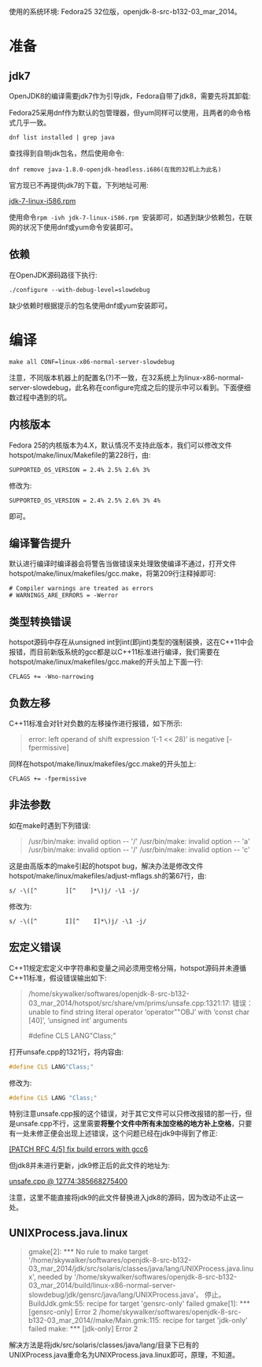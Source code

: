 使用的系统环境: Fedora25 32位版，openjdk-8-src-b132-03_mar_2014。

# 准备

## jdk7

OpenJDK8的编译需要jdk7作为引导jdk，Fedora自带了jdk8，需要先将其卸载:

Fedora25采用dnf作为默认的包管理器，但yum同样可以使用，且两者的命令格式几乎一致。

```shell
dnf list installed | grep java
```

查找得到自带jdk包名，然后使用命令:

```shell
dnf remove java-1.8.0-openjdk-headless.i686(在我的32机上为此名)
```

官方现已不再提供jdk7的下载，下列地址可用:

[jdk-7-linux-i586.rpm](http://download.csdn.net/download/fujx333/4261506)

使用命令`rpm -ivh jdk-7-linux-i586.rpm `安装即可，如遇到缺少依赖包，在联网的状况下使用dnf或yum命令安装即可。

## 依赖

在OpenJDK源码路径下执行:

```shell
./configure --with-debug-level=slowdebug
```

缺少依赖时根据提示的包名使用dnf或yum安装即可。

# 编译

`make all CONF=linux-x86-normal-server-slowdebug`

注意，不同版本机器上的配置名(?)不一致，在32系统上为linux-x86-normal-server-slowdebug，此名称在configure完成之后的提示中可以看到。下面便细数过程中遇到的坑。

## 内核版本

Fedora 25的内核版本为4.X，默认情况不支持此版本，我们可以修改文件hotspot/make/linux/Makefile的第228行，由:

```shell
SUPPORTED_OS_VERSION = 2.4% 2.5% 2.6% 3%
```

修改为:

```shell
SUPPORTED_OS_VERSION = 2.4% 2.5% 2.6% 3% 4%
```

即可。

## 编译警告提升

默认进行编译时编译器会将警告当做错误来处理致使编译不通过，打开文件hotspot/make/linux/makefiles/gcc.make，将第209行注释掉即可:

```shell
# Compiler warnings are treated as errors
# WARNINGS_ARE_ERRORS = -Werror
```

## 类型转换错误

hotspot源码中存在从unsigned int到int(即jint)类型的强制装换，这在C++11中会报错，而目前新版系统的gcc都是以C++11标准进行编译，我们需要在hotspot/make/linux/makefiles/gcc.make的开头加上下面一行:

```shell
CFLAGS += -Wno-narrowing
```

## 负数左移

C++11标准会对针对负数的左移操作进行报错，如下所示:

> error: left operand of shift expression ‘(-1 << 28)’ is negative [-fpermissive]

同样在hotspot/make/linux/makefiles/gcc.make的开头加上:

```shell
CFLAGS += -fpermissive
```

## 非法参数

如在make时遇到下列错误:

>/usr/bin/make: invalid option -- '/'
>/usr/bin/make: invalid option -- 'a'
>/usr/bin/make: invalid option -- '/'
>/usr/bin/make: invalid option -- 'c'

这是由高版本的make引起的hotspot bug，解决办法是修改文件hotspot/make/linux/makefiles/adjust-mflags.sh的第67行，由:

```shell
s/ -\([^        ][^    ]*\)j/ -\1 -j/
```

修改为:

```shell
s/ -\([^        I][^    I]*\)j/ -\1 -j/
```

## 宏定义错误

C++11规定宏定义中字符串和变量之间必须用空格分隔，hotspot源码并未遵循C++11标准，假设错误输出如下:

>/home/skywalker/softwares/openjdk-8-src-b132-03_mar_2014/hotspot/src/share/vm/prims/unsafe.cpp:1321:17: 错误：unable to find string literal operator ‘operator""OBJ’ with ‘const char [40]’, ‘unsigned int’ arguments
>
>\#define CLS LANG"Class;"

打开unsafe.cpp的1321行，将内容由:

```c++
#define CLS LANG"Class;"
```

修改为:

```c++
#define CLS LANG "Class;"
```

特别注意unsafe.cpp报的这个错误，对于其它文件可以只修改报错的那一行，但是unsafe.cpp不行，这里需要**将整个文件中所有未加空格的地方补上空格**，只要有一处未修正便会出现上述错误，这个问题已经在jdk9中得到了修正:

[[PATCH RFC 4/5] fix build errors with gcc6](http://mail.openjdk.java.net/pipermail/build-dev/2016-May/017171.html)

但jdk8并未进行更新，jdk9修正后的此文件的地址为: 

[unsafe.cpp @ 12774:385668275400](http://hg.openjdk.java.net/jdk9/jdk9/hotspot/file/385668275400/src/share/vm/prims/unsafe.cpp)

注意，这里不能直接将jdk9的此文件替换进入jdk8的源码，因为改动不止这一处。

## UNIXProcess.java.linux

>gmake[2]: *** No rule to make target '/home/skywalker/softwares/openjdk-8-src-b132-03_mar_2014/jdk/src/solaris/classes/java/lang/UNIXProcess.java.linux', needed by '/home/skywalker/softwares/openjdk-8-src-b132-03_mar_2014/build/linux-x86-normal-server-slowdebug/jdk/gensrc/java/lang/UNIXProcess.java'。 停止。
>BuildJdk.gmk:55: recipe for target 'gensrc-only' failed
>gmake[1]: *** [gensrc-only] Error 2
>/home/skywalker/softwares/openjdk-8-src-b132-03_mar_2014//make/Main.gmk:115: recipe for target 'jdk-only' failed
>make: *** [jdk-only] Error 2

解决方法是将jdk/src/solaris/classes/java/lang/目录下已有的UNIXProcess.java重命名为UNIXProcess.java.linux即可，原理，不知道。
